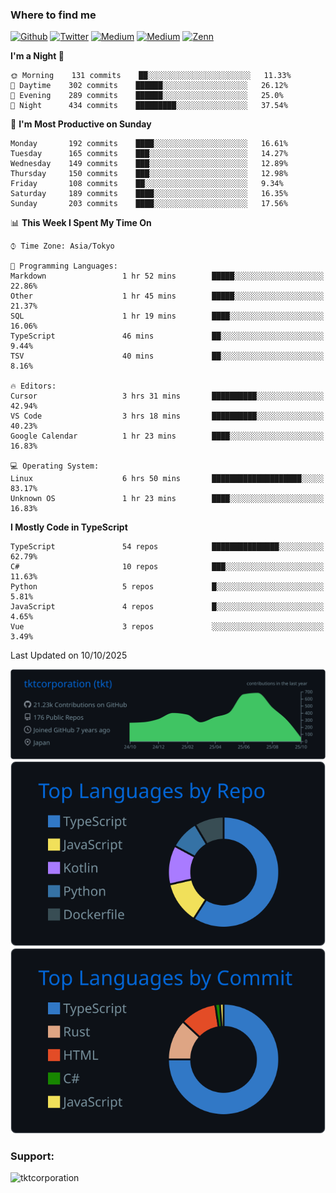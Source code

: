 <!-- <p align="left"> <img src="https://komarev.com/ghpvc/?username=tktcorporation&label=Profile%20views&color=0e75b6&style=flat" alt="tktcorporation" /> </p> -->

<h3>Where to find me</h3>
<p>
<a href="https://github.com/tktcorporation" target="_blank"><img alt="Github" src="https://img.shields.io/badge/GitHub-%2312100E.svg?&style=for-the-badge&logo=Github&logoColor=white" /></a>
<a href="https://twitter.com/tktcorporation" target="_blank"><img alt="Twitter" src="https://img.shields.io/badge/twitter-%231DA1F2.svg?&style=for-the-badge&logo=twitter&logoColor=white" /></a>
<a href="https://www.linkedin.com/in/tktcorporation" target="_blank"><img alt="Medium" src="https://img.shields.io/badge/linkdin-0a66c2.svg?&style=for-the-badge&logo=linkedin&logoColor=white" /></a>
<a href="https://qiita.com/tktcorporation" target="_blank"><img alt="Medium" src="https://img.shields.io/badge/qiita-55C500.svg?&style=for-the-badge&logo=qiita&logoColor=white" /></a>
<a href="https://zenn.dev/tktcorporation" target="_blank"><img alt="Zenn" src="https://img.shields.io/badge/Zenn-3EA8FF.svg?&style=for-the-badge&logo=Zenn&logoColor=white" /></a>
</p>
  
<!--START_SECTION:waka-->
**I'm a Night 🦉** 

```text
🌞 Morning    131 commits    ██░░░░░░░░░░░░░░░░░░░░░░░   11.33% 
🌆 Daytime    302 commits    ██████░░░░░░░░░░░░░░░░░░░   26.12% 
🌃 Evening    289 commits    ██████░░░░░░░░░░░░░░░░░░░   25.0% 
🌙 Night      434 commits    █████████░░░░░░░░░░░░░░░░   37.54%

```
📅 **I'm Most Productive on Sunday** 

```text
Monday       192 commits    ████░░░░░░░░░░░░░░░░░░░░░   16.61% 
Tuesday      165 commits    ███░░░░░░░░░░░░░░░░░░░░░░   14.27% 
Wednesday    149 commits    ███░░░░░░░░░░░░░░░░░░░░░░   12.89% 
Thursday     150 commits    ███░░░░░░░░░░░░░░░░░░░░░░   12.98% 
Friday       108 commits    ██░░░░░░░░░░░░░░░░░░░░░░░   9.34% 
Saturday     189 commits    ████░░░░░░░░░░░░░░░░░░░░░   16.35% 
Sunday       203 commits    ████░░░░░░░░░░░░░░░░░░░░░   17.56%

```


📊 **This Week I Spent My Time On** 

```text
⌚︎ Time Zone: Asia/Tokyo

💬 Programming Languages: 
Markdown                 1 hr 52 mins        █████░░░░░░░░░░░░░░░░░░░░   22.86% 
Other                    1 hr 45 mins        █████░░░░░░░░░░░░░░░░░░░░   21.37% 
SQL                      1 hr 19 mins        ████░░░░░░░░░░░░░░░░░░░░░   16.06% 
TypeScript               46 mins             ██░░░░░░░░░░░░░░░░░░░░░░░   9.44% 
TSV                      40 mins             ██░░░░░░░░░░░░░░░░░░░░░░░   8.16%

🔥 Editors: 
Cursor                   3 hrs 31 mins       ██████████░░░░░░░░░░░░░░░   42.94% 
VS Code                  3 hrs 18 mins       ██████████░░░░░░░░░░░░░░░   40.23% 
Google Calendar          1 hr 23 mins        ████░░░░░░░░░░░░░░░░░░░░░   16.83%

💻 Operating System: 
Linux                    6 hrs 50 mins       ████████████████████░░░░░   83.17% 
Unknown OS               1 hr 23 mins        ████░░░░░░░░░░░░░░░░░░░░░   16.83%

```

**I Mostly Code in TypeScript** 

```text
TypeScript               54 repos            ███████████████░░░░░░░░░░   62.79% 
C#                       10 repos            ███░░░░░░░░░░░░░░░░░░░░░░   11.63% 
Python                   5 repos             █░░░░░░░░░░░░░░░░░░░░░░░░   5.81% 
JavaScript               4 repos             █░░░░░░░░░░░░░░░░░░░░░░░░   4.65% 
Vue                      3 repos             ░░░░░░░░░░░░░░░░░░░░░░░░░   3.49%

```



 Last Updated on 10/10/2025
<!--END_SECTION:waka-->

[![](https://raw.githubusercontent.com/tktcorporation/tktcorporation/master/profile-summary-card-output/github_dark/0-profile-details.svg)](https://github.com/vn7n24fzkq/github-profile-summary-cards)
[![](https://raw.githubusercontent.com/tktcorporation/tktcorporation/master/profile-summary-card-output/github_dark/1-repos-per-language.svg)](https://github.com/vn7n24fzkq/github-profile-summary-cards) [![](https://raw.githubusercontent.com/tktcorporation/tktcorporation/master/profile-summary-card-output/github_dark/2-most-commit-language.svg)](https://github.com/vn7n24fzkq/github-profile-summary-cards)

<h3 align="left">Support:</h3>
<p><a href="https://www.buymeacoffee.com/tktcorporation"> <img align="left" src="https://cdn.buymeacoffee.com/buttons/v2/default-yellow.png" height="50" width="210" alt="tktcorporation" /></a></p><br><br>

